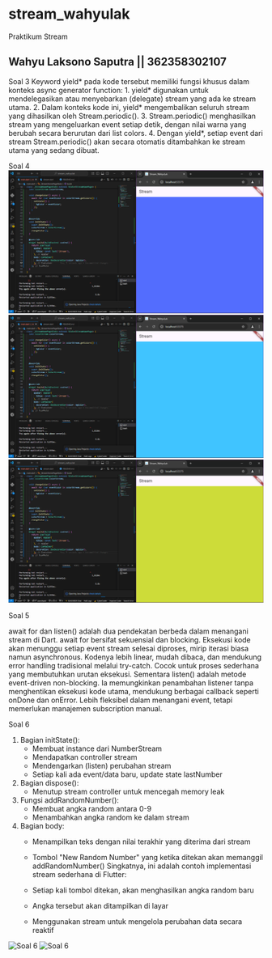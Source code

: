 # stream_wahyulak

Praktikum Stream

## Wahyu Laksono Saputra || 362358302107


Soal 3 
Keyword yield* pada kode tersebut memiliki fungsi khusus dalam konteks async generator function:
    1. yield* digunakan untuk mendelegasikan atau menyebarkan (delegate) stream yang ada ke stream utama.
    2. Dalam konteks kode ini, yield* mengembalikan seluruh stream yang dihasilkan oleh Stream.periodic().
    3. Stream.periodic() menghasilkan stream yang mengeluarkan event setiap detik, dengan nilai warna yang berubah secara berurutan dari list colors.
    4. Dengan yield*, setiap event dari stream Stream.periodic() akan secara otomatis ditambahkan ke stream utama yang sedang dibuat.

Soal 4
![Soal 4](<assets/Screenshot (512).png>)
![Soal 4](<assets/Screenshot (513).png>)
![Soal 4](<assets/Screenshot (514).png>)

Soal 5

await for dan listen() adalah dua pendekatan berbeda dalam menangani stream di Dart.
await for bersifat sekuensial dan blocking. Eksekusi kode akan menunggu setiap event stream selesai diproses, mirip iterasi biasa namun asynchronous. Kodenya lebih linear, mudah dibaca, dan mendukung error handling tradisional melalui try-catch. Cocok untuk proses sederhana yang membutuhkan urutan eksekusi.
Sementara listen() adalah metode event-driven non-blocking. Ia memungkinkan penambahan listener tanpa menghentikan eksekusi kode utama, mendukung berbagai callback seperti onDone dan onError. Lebih fleksibel dalam menangani event, tetapi memerlukan manajemen subscription manual.

Soal 6

1. Bagian initState():
    - Membuat instance dari NumberStream
    - Mendapatkan controller stream
    - Mendengarkan (listen) perubahan stream
    - Setiap kali ada event/data baru, update state lastNumber
2. Bagian dispose():
    - Menutup stream controller untuk mencegah memory leak
3. Fungsi addRandomNumber():
    - Membuat angka random antara 0-9
    - Menambahkan angka random ke dalam stream
4. Bagian body:
    - Menampilkan teks dengan nilai terakhir yang diterima dari stream
    - Tombol "New Random Number" yang ketika ditekan akan memanggil addRandomNumber()
Singkatnya, ini adalah contoh implementasi stream sederhana di Flutter:

    - Setiap kali tombol ditekan, akan menghasilkan angka random baru
    - Angka tersebut akan ditampilkan di layar
    - Menggunakan stream untuk mengelola perubahan data secara reaktif

![Soal 6](<Screenshot (515).png>)
![Soal 6](<Screenshot (516).png>)
